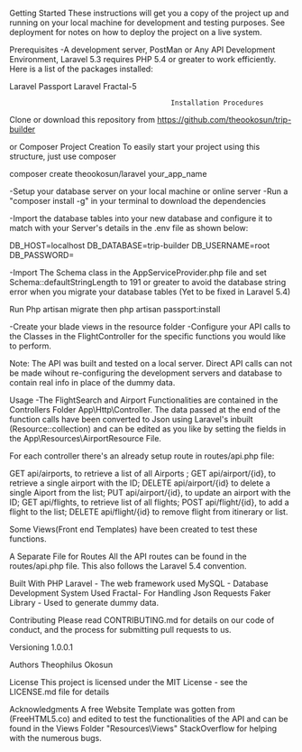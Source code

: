 Getting Started
These instructions will get you a copy of the project up and running on your local machine for development and testing purposes. See deployment for notes on how to deploy the project on a live system.

Prerequisites
-A development server, PostMan or Any API Development Environment, Laravel 5.3 requires PHP 5.4 or greater to work efficiently.
Here is a list of the packages installed:

Laravel Passport
Laravel Fractal-5


                                            Installation Procedures
 Clone or download this repository from https://github.com/theookosun/trip-builder

 or 
 Composer Project Creation
To easily start your project using this structure, just use composer

composer create theookosun/laravel your_app_name

-Setup your database server on your local machine or online server
-Run a "composer install -g" in your terminal to download the dependencies

-Import the database tables into your new database and configure it to match with your Server's details in the .env file  as shown below:

DB_HOST=localhost
DB_DATABASE=trip-builder
DB_USERNAME=root
DB_PASSWORD=

-Import The Schema class in the AppServiceProvider.php file and set Schema::defaultStringLength to 191 or greater to avoid the database string error when you migrate your database tables (Yet to be fixed in Laravel 5.4)

Run Php artisan migrate 
then php artisan passport:install

-Create your blade views in the resource folder 
-Configure your API calls to the Classes in the FlightController for the specific functions you would like to perform.

Note: The API was built and tested on a local server. Direct API calls can not be made wihout re-configuring the development servers and database to contain real info in place of the dummy data.


Usage 
-The FlightSearch and Airport Functionalities are contained in the Controllers Folder  App\Http\Controller. The data passed at the end of the function calls have been converted to Json using Laravel's inbuilt (Resource::collection) and can be edited as you like by setting the fields in the App\Resources\AirportResource File. 

For each controller there's an already setup route in routes/api.php file:

GET api/airports, to retrieve a list of all Airports ;
GET api/airport/{id}, to retrieve a single airport with the ID;
DELETE api/airport/{id} to delete a single Aiport from the list;
PUT api/airport/{id}, to update an airport with the ID;
GET api/flights, to retrieve list of all flights;
POST api/flight/{id}, to add a flight to the list;
DELETE api/flight/{id} to remove flight from itinerary or list.

Some Views(Front end Templates) have been created to test these functions.

A Separate File for Routes
All the API routes can be found in the routes/api.php file. This also follows the Laravel 5.4 convention.

Built With
PHP
Laravel - The web framework used
MySQL - Database Development System Used
Fractal- For Handling Json Requests
Faker Library - Used to generate dummy data.

Contributing
Please read CONTRIBUTING.md for details on our code of conduct, and the process for submitting pull requests to us.

Versioning
1.0.0.1

Authors
Theophilus Okosun

License
This project is licensed under the MIT License - see the LICENSE.md file for details

Acknowledgments
A free Website Template was gotten from (FreeHTML5.co) and edited to test the functionalities of the API and can be found in the Views Folder "Resources\Views"
StackOverflow for helping with the numerous bugs. 
